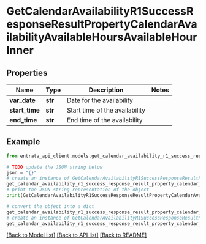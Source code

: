 # GetCalendarAvailabilityR1SuccessResponseResultPropertyCalendarAvailabilityAvailableHoursAvailableHourInner


## Properties

Name | Type | Description | Notes
------------ | ------------- | ------------- | -------------
**var_date** | **str** | Date for the availability | 
**start_time** | **str** | Start time of the availability | 
**end_time** | **str** | End time of the availability | 

## Example

```python
from entrata_api_client.models.get_calendar_availability_r1_success_response_result_property_calendar_availability_available_hours_available_hour_inner import GetCalendarAvailabilityR1SuccessResponseResultPropertyCalendarAvailabilityAvailableHoursAvailableHourInner

# TODO update the JSON string below
json = "{}"
# create an instance of GetCalendarAvailabilityR1SuccessResponseResultPropertyCalendarAvailabilityAvailableHoursAvailableHourInner from a JSON string
get_calendar_availability_r1_success_response_result_property_calendar_availability_available_hours_available_hour_inner_instance = GetCalendarAvailabilityR1SuccessResponseResultPropertyCalendarAvailabilityAvailableHoursAvailableHourInner.from_json(json)
# print the JSON string representation of the object
print(GetCalendarAvailabilityR1SuccessResponseResultPropertyCalendarAvailabilityAvailableHoursAvailableHourInner.to_json())

# convert the object into a dict
get_calendar_availability_r1_success_response_result_property_calendar_availability_available_hours_available_hour_inner_dict = get_calendar_availability_r1_success_response_result_property_calendar_availability_available_hours_available_hour_inner_instance.to_dict()
# create an instance of GetCalendarAvailabilityR1SuccessResponseResultPropertyCalendarAvailabilityAvailableHoursAvailableHourInner from a dict
get_calendar_availability_r1_success_response_result_property_calendar_availability_available_hours_available_hour_inner_from_dict = GetCalendarAvailabilityR1SuccessResponseResultPropertyCalendarAvailabilityAvailableHoursAvailableHourInner.from_dict(get_calendar_availability_r1_success_response_result_property_calendar_availability_available_hours_available_hour_inner_dict)
```
[[Back to Model list]](../README.md#documentation-for-models) [[Back to API list]](../README.md#documentation-for-api-endpoints) [[Back to README]](../README.md)


